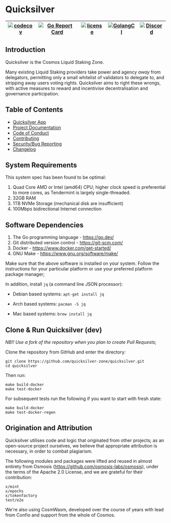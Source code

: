 # Quicksilver

| [![codecov](https://codecov.io/gh/ingenuity-build/quicksilver/branch/develop/graph/badge.svg)](https://codecov.io/gh/ingenuity-build/quicksilver) | [![Go Report Card](https://goreportcard.com/badge/github.com/quicksilver-zone/quicksilver)](https://goreportcard.com/report/github.com/quicksilver-zone/quicksilver) | [![license](https://img.shields.io/github/license/ingenuity-build/quicksilver.svg)](https://github.com/quicksilver-zone/quicksilver/blob/main/LICENSE) | [![GolangCI](https://golangci.com/badges/github.com/quicksilver-zone/quicksilver.svg)](https://golangci.com/r/github.com/quicksilver-zone/quicksilver) | [![Discord](https://badgen.net/badge/icon/discord?icon=discord&label)](https://discord.gg/quicksilverprotocol) |  
|---------------------------------------------------------------------------------------------------------------------------------------------------|--------------------------------------------------------------------------------------------------------------------------------------------------------------------|-------------------------------------------------------------------------------------------------------------------------------------------------------|------------------------------------------------------------------------------------------------------------------------------------------------------|----------------------------------------------------------------------------------------------------------------|

## Introduction
Quicksilver is the Cosmos Liquid Staking Zone.

Many existing Liquid Staking providers take power and agency _away_ from delegators, permitting only a small whitelist
of validators to delegate to, and stripping away users voting rights. Quicksilver aims to right these wrongs, with
active measures to reward and incentivise decentralisation and governance participation.

## Table of Contents

- [Quicksilver App](https://app.quicksilver.zone)
- [Project Documentation](https://docs.quicksilver.zone)
- [Code of Conduct](CODE_OF_CONDUCT.md)
- [Contributing](CONTRIBUTING.md)
- [Security/Bug Reporting](SECURITY.md)
- [Changelog](CHANGELOG.md)

## System Requirements
This system spec has been found to be optimal:

1. Quad Core AMD or Intel (amd64) CPU; higher clock speed is preferential to more cores, as Tendermint is largely single-threaded.
2. 32GB RAM 
3. 1TB NVMe Storage (mechanical disk are insufficient)
4. 100Mbps bidirectional Internet connection

## Software Dependencies
1. The Go programming language - <https://go.dev/>
2. Git distributed version control - <https://git-scm.com/>
3. Docker - <https://www.docker.com/get-started/>
4. GNU Make - <https://www.gnu.org/software/make/>

Make sure that the above software is installed on your system. Follow the instructions for your particular platform or use your preferred platform package manager;

In addition, install `jq` (a command line JSON processor):

 - Debian based systems:
`apt-get install jq`

 - Arch based systems:
`pacman -S jq`

 - Mac based systems:
`brew install jq`

## Clone & Run Quicksilver (dev)

_NB!! Use a fork of the repository when you plan to create Pull Requests;_

Clone the repository from GitHub and enter the directory:

    git clone https://github.com/quicksilver-zone/quicksilver.git
    cd quicksilver

Then run:

    make build-docker
    make test-docker

For subsequent tests run the following if you want to start with fresh state:

    make build-docker
    make test-docker-regen


## Origination and Attribution

Quicksilver utilises code and logic that originated from other projects; as an open-source project ourselves, we believe that appropriate attribution is necessary, in order to combat plagiarism.

The following modules and packages were lifted and reused in almost entirety from Osmosis (<https://github.com/osmosis-labs/osmosis>), under the terms of the Apache 2.0 License, and we are grateful for their contribution:

    x/mint
    x/epochs
    x/tokenfactory
    test/e2e

We're also using CosmWasm, developed over the course of years with lead from Confio and support from the whole of Cosmos. 

